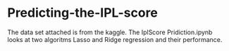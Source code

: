 # Predicting-the-IPL-score
The data set attached is from the kaggle.
The IplScore Pridiction.ipynb looks at two algoritms Lasso and Ridge regression and their performance.
